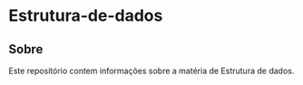 # Estrutura-de-dados

## Sobre

Este repositório contem informações sobre a matéria de Estrutura de dados.

